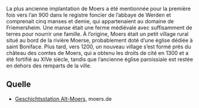 La plus ancienne implantation de Moers a été mentionnée pour la première fois vers l’an 900 dans le registre foncier de l’abbaye de Werden et comprenait cinq manses et demie, qui appartenaient au domaine de Friemersheim. Une manse était une ferme médiévale avec suffisamment de terres pour nourrir une famille. À l’origine, Moers était un petit village rural situé au bord de la rivière Moerse, probablement doté d’une église dédiée à saint Boniface. Plus tard, vers 1200, un nouveau village s’est formé près du château des comtes de Moers, qui a obtenu les droits de cité en 1300 et a été fortifié au XIVe siècle, tandis que l’ancienne église paroissiale est restée en dehors des remparts de la ville.

Quelle
------

* [Geschichtsstation Alt-Moers], moers.de

[Geschichtsstation Alt-Moers]: https://www-moers-de.translate.goog/leben-moers/geschichtsstation/geschichtsstation-20-alt-moers?_x_tr_sl=de&_x_tr_tl=fr
